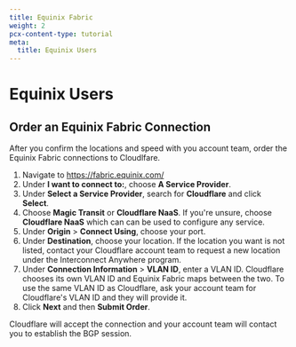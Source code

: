 ```yaml
---
title: Equinix Fabric
weight: 2
pcx-content-type: tutorial
meta:
  title: Equinix Users
---
```


# Equinix Users

## Order an Equinix Fabric Connection

After you confirm the locations and speed with you account team, order the Equinix Fabric connections to Cloudlfare.

1. Navigate to <https://fabric.equinix.com/>
1. Under **I want to connect to:**, choose **A Service Provider**.
1. Under **Select a Service Provider**, search for **Cloudflare** and click **Select**.
1. Choose **Magic Transit** or **Cloudflare NaaS**. If you're unsure, choose **Cloudflare NaaS** which can can be used to configure any service.
1. Under **Origin** > **Connect Using**, choose your port.
1. Under **Destination**, choose your location. If the location you want is not listed, contact your Cloudflare account team to request a new location under the Interconnect Anywhere program.
1. Under **Connection Information** > **VLAN ID**, enter a VLAN ID. Cloudflare chooses its own VLAN ID and Equinix Fabric maps between the two. To use the same VLAN ID as Cloudflare, ask your account team for Cloudflare's VLAN ID and they will provide it.
1. Click **Next** and then **Submit Order**.

Cloudflare will accept the connection and your account team will contact you to establish the BGP session.